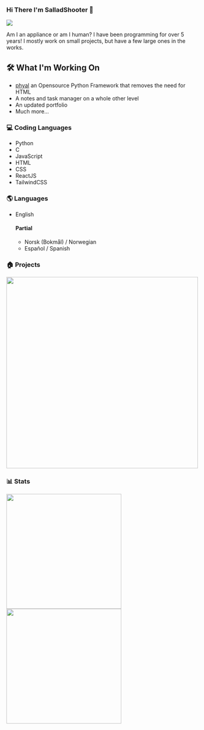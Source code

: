 ### Hi There I'm SalladShooter 👋

![](https://komarev.com/ghpvc/?username=SalladShooter&color=brightgreen)

Am I an appliance or am I human? I have been programming for over 5 years! I mostly work on small projects, but have a few large ones in the works.

## 🛠️ What I'm Working On

- [phyal](https://phyal.vercel.app) an Opensource Python Framework that removes the need for HTML
- A notes and task manager on a whole other level
- An updated portfolio
- Much more...

### 💻 Coding Languages

- Python
- C
- JavaScript
- HTML
- CSS
- ReactJS
- TailwindCSS

### 🌎 Languages

- English
  #### Partial
  - Norsk (Bokmål) / Norwegian
  - Español / Spanish
 
### 🏠 Projects
<!-- [![Readme Card](https://github-readme-stats.vercel.app/api/pin/?username=salladshooter&repo=phyal&theme=dark&hide_border=true&bg_color=45,000,121b2b)](https://github.com/anuraghazra/github-readme-stats) -->

<a href="https://github.com/anuraghazra/github-readme-stats">
  <img width=500 align="center" src="https://github-readme-stats.vercel.app/api/pin/?username=salladshooter&repo=phyal&theme=dark&hide_border=true&bg_color=45,000,121b2b" />
</a>

  
### 📊 Stats

<!-- [![Stats](https://github-readme-stats.vercel.app/api/top-langs/?username=salladshooter&theme=dark&hide_border=true&bg_color=45,000,121b2b&langs_count=7&layout=pie)](https://github.com/anuraghazra/github-readme-stats)

[![My Stats](https://github-readme-stats.vercel.app/api?username=salladshooter&theme=dark&hide_border=true&bg_color=45,000,121b2b&ring_color=05f605)](https://github.com/anuraghazra/github-readme-stats) -->

<a href="https://github.com/anuraghazra/github-readme-stats">
  <img height=300 align="center" src="https://github-readme-stats.vercel.app/api/top-langs/?username=salladshooter&theme=dark&hide_border=true&bg_color=45,000,121b2b&langs_count=7&layout=pie" />
</a>
<a href="https://github.com/anuraghazra/convoychat">
  <img height=300 align="center" src="https://github-readme-stats.vercel.app/api?username=salladshooter&theme=dark&hide_border=true&bg_color=45,000,121b2b&ring_color=fff" />
</a>
